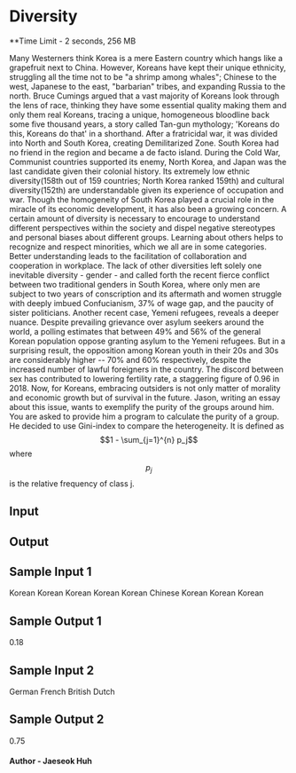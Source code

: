# Diversity
**Time Limit - 2 seconds, 256 MB

Many Westerners think Korea is a mere Eastern country which hangs like a grapefruit next to China. However, Koreans have kept their unique ethnicity, struggling all the time not to be "a shrimp among whales"; Chinese to the west, Japanese to the east, "barbarian" tribes, and expanding Russia to the north. Bruce Cumings argued that a vast majority of Koreans look through the lens of race, thinking they have some essential quality making them and only them real Koreans, tracing a unique, homogeneous bloodline back some five thousand years, a story called Tan-gun mythology; 'Koreans do this, Koreans do that' in a shorthand. After a fratricidal war, it was divided into North and South Korea, creating Demilitarized Zone. South Korea had no friend in the region and became a de facto island. During the Cold War, Communist countries supported its enemy, North Korea, and Japan was the last candidate given their colonial history. Its extremely low ethnic diversity(158th out of 159 countries; North Korea ranked 159th) and cultural diversity(152th) are understandable given its experience of occupation and war.
Though the homogeneity of South Korea played a crucial role in the miracle of its economic development, it has also been a growing concern. A certain amount of diversity is necessary to encourage to understand different perspectives within the society and dispel negative stereotypes and personal biases about different groups. Learning about others helps to recognize and respect minorities, which we all are in some categories. Better understanding leads to the facilitation of collaboration and cooperation in workplace.
The lack of other diversities left solely one inevitable diversity - gender - and called forth the recent fierce conflict between two traditional genders in South Korea, where only men are subject to two years of conscription and its aftermath and women struggle with deeply imbued Confucianism, 37% of wage gap, and the paucity of sister politicians.
Another recent case, Yemeni refugees, reveals a deeper nuance. Despite prevailing grievance over asylum seekers around the world, a polling estimates that between 49% and 56% of the general Korean population oppose granting asylum to the Yemeni refugees. But in a surprising result, the opposition among Korean youth in their 20s and 30s are considerably higher -- 70% and 60% respectively, despite the increased number of lawful foreigners in the country.
The discord between sex has contributed to lowering fertility rate, a staggering figure of 0.96 in 2018. Now, for Koreans, embracing outsiders is not only matter of morality and economic growth but of survival in the future.
Jason, writing an essay about this issue, wants to exemplify the purity of the groups around him. You are asked to provide him a program to calculate the purity of a group.
He decided to use Gini-index to compare the heterogeneity. It is defined as
$$1 - \sum_{j=1}^{n} p_j$$
where $$p_j$$ is the relative frequency of class j.

## Input


## Output

## Sample Input 1
Korean
Korean
Korean
Korean
Korean
Chinese
Korean
Korean
Korean


## Sample Output 1
0.18

## Sample Input 2
German
French
British
Dutch

## Sample Output 2
0.75

#### Author - Jaeseok Huh

